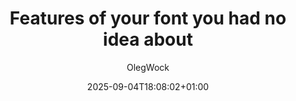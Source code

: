 ---
layout: post
title: "Features of your font you had no idea about"
link: https://sinja.io/blog/get-maximum-out-of-your-font
author: "OlegWock"
published_date: "10/09/2024"
description: "L’article explore les fonctionnalités souvent méconnues des polices de caractères modernes au-delà des styles classiques. Il met en lumière les capacités avancées du format OpenType, incluant les ornements (swashes), les formes historiques, les ligatures, les fractions, les numéraux tabulaires (alignés verticalement, utiles pour les tableaux), les exposants/indices (ordinals), et bien d’autres."
language: "en"
categories: "articles"
tags: "css font"
og-tags: "css font"
date: "2025-09-04T18:08:02+01:00"
permalink: /:categories/:year/:month/:day/:title/
---